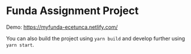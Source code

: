 # Funda Assignment Project

Demo: https://myfunda-ecetunca.netlify.com/

You can also build the project using `yarn build` and develop further using `yarn start`.
